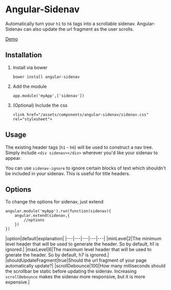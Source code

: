 # Angular-Sidenav

Automatically turn your `h1` to `h6` tags into a scrollable sidenav. Angular-Sidenav can also update the url fragment as the user scrolls.

[Demo](http://aakilfernandes.github.io/angular-sidenav/)

## Installation

1. Install via bower

	`bower install angular-sidenav`

2. Add the module

	`app.module('myApp',['sidenav'])`

3. (Optional) Include the css

    `<link href="/assets/components/angular-sidenav/sidenav.css" rel="stylesheet">`

## Usage

The existing header tags (`h1` - `h6`) will be used to construct a nav tree. Simply include `<div sidenav></div>` wherever you'd like your sidenav to appear.

You can use `sidenav-ignore` to ignore certain blocks of text which shouldn't be included in your sidenav. This is useful for title headers.

## Options

To change the options for sidenav, just extend

	angular.module('myApp').run(function(sidenav){
		angular.extend(sidenav,{
			//options
		})
	})

|option|default|explanation|
|---|---|---|---|---|
|minLevel|2|The minimum level header that will be used to generate the header. So by default, h1 is ignored.|
|maxLevel|6|The maximum level header that will be used to gnerate the header. So by default, h7 is ignored.|
|shouldUpdateFragment|true|Should the url fragment of your page automatically update?|
|scrollDebounce|100|How many milliseconds should the scrollbar be static before updating the sidenav. Increasing `scrollDebounce` makes the sidenav more responsive, but it is more expensive.|

